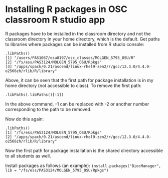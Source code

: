 # Installing R packages in OSC classroom R studio app

R packages have to be installed in the classroom directory and not the classroom directory in your home directory, which is the default.
Get paths to libraries where packages can be installed from R studio console: 
```
.libPaths()
[1] "/users/PAS1067/osu8197/osc_classes/MOLGEN_5795_OSU/R"                              
[2] "/fs/ess/PAS3124/MOLGEN_5795_OSU/Rpkgs"                                             
[3] "/apps/spack/0.21/ascend/linux-rhel9-zen2/r/gcc/12.3.0/4.4.0-o2566zh/rlib/R/library"
```
Above, it can be seen that the first path for package installation is in my home directory (not accessible to class).
To remove the first path:
```
.libPaths(.libPaths()[-1])
```
In the above command, -1 can be replaced with -2 or another number corresponding to the path to be removed.

Now do this again:
```
.libPaths()
[1] "/fs/ess/PAS3124/MOLGEN_5795_OSU/Rpkgs"                                             
[2] "/apps/spack/0.21/ascend/linux-rhel9-zen2/r/gcc/12.3.0/4.4.0-o2566zh/rlib/R/library"
```
Now the first path for package installation is the shared directory accessible to all students as well.

Install packages as follows (an example):
`install.packages("BiocManager", lib = "/fs/ess/PAS3124/MOLGEN_5795_OSU/Rpkgs")`
